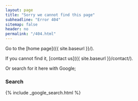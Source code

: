 ```yaml
---
layout: page
title: "Sorry we cannot find this page"
subheadline: "Error 404"
sitemap: false
header: no
permalink: "/404.html"
---
```


Go to the [home page]({{ site.baseurl }}/).

If you cannot  find it, [contact us]({{ site.baseurl }}/contact/).

Or search for it here with Google;

### Search

{% include _google_search.html %}
